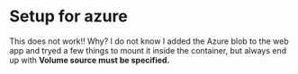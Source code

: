 # Setup for azure

This does not work!! Why? I do not know
I added the Azure blob to the web app and tryed a few things to mount it inside the container, but always end up with **Volume source must be specified.**